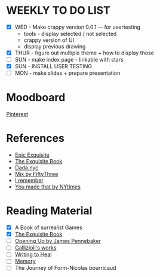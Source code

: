 # WEEKLY TO DO LIST
- [x] WED - Make crappy version 0.0.1 -- for usertesting
    * tools - display selected / not selected 
    * crappy version of UI
    * display previous drawing
- [x] THUR - figure out multiple theme + how to display those
- [ ] SUN - make index page - linkable with stars
- [x] SUN - INSTALL USER TESTING
- [ ] MON - make slides + prepare presentation

# Moodboard
[Pinterest](https://www.pinterest.com/woonyung/thesis-inspirations/)

# References
- [Epic Exquisite](http://www.epicexquisitecorpse.com/)
- [The Exquisite Book](http://www.amazon.com/Exquisite-Book-Artists-Play-Collaborative/dp/0811870901/ref=sr_1_1?ie=UTF8&qid=1423863511&sr=8-1&keywords=The+exquisite+Book)
- [Dada.nyc](https://dada.nyc/)
- [Mix by FiftyThree](https://mix.fiftythree.com/)
- [I remember](http://i-remember.fr/en)
- [You made that by NYtimes](http://www.nytimes.com/interactive/magazine/you-made-it.html?_r=0)


# Reading Material
- [x] A Book of surrealist Games
- [x] [The Exquisite Book](http://www.amazon.com/Exquisite-Book-Artists-Play-Collaborative/dp/0811870901/ref=sr_1_1?ie=UTF8&qid=1423863511&sr=8-1&keywords=The+exquisite+Book)
- [ ] [Opening Up by James Pennebaker](http://www.google.com/books?id=F3gF8OoKydQC)
- [ ] [Gallizioli's works]()
- [ ] [Writing to Heal](https://www.utexas.edu/features/2005/writing/)
- [ ] [Memory](http://mitpress.mit.edu/books/memory-0)
- [ ] The Journey of Form-Nicolas bourricaud